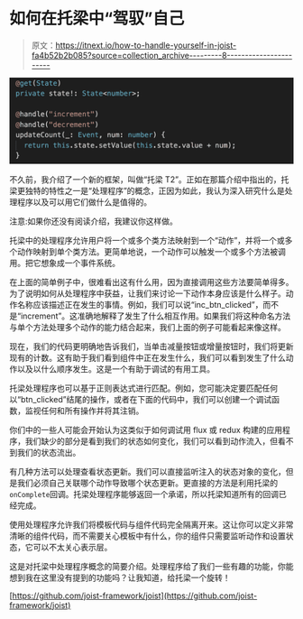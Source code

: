 # 如何在托梁中“驾驭”自己

> 原文：<https://itnext.io/how-to-handle-yourself-in-joist-fa4b52b2b085?source=collection_archive---------8----------------------->

![](img/d27ef1e5174510ec4151245bd67a1d52.png)

不久前，我介绍了一个新的框架，叫做“托梁 T2”。正如在那篇介绍中指出的，托梁更独特的特性之一是“处理程序”的概念，正因为如此，我认为深入研究什么是处理程序以及可以用它们做什么是值得的。

注意:如果你还没有阅读介绍，我建议你这样做。

托梁中的处理程序允许用户将一个或多个类方法映射到一个“动作”，并将一个或多个动作映射到单个类方法。更简单地说，一个动作可以触发一个或多个方法被调用。把它想象成一个事件系统。

在上面的简单例子中，很难看出这有什么用，因为直接调用这些方法要简单得多。为了说明如何从处理程序中获益，让我们来讨论一下动作本身应该是什么样子。动作名称应该描述正在发生的事情。例如，我们可以说“inc_btn_clicked”，而不是“increment”。这准确地解释了发生了什么相互作用。如果我们将这种命名方法与单个方法处理多个动作的能力结合起来，我们上面的例子可能看起来像这样。

现在，我们的代码更明确地告诉我们，当单击减量按钮或增量按钮时，我们将更新现有的计数。这有助于我们看到组件中正在发生什么，我们可以看到发生了什么动作以及以什么顺序发生。这是一个有助于调试的有用工具。

托梁处理程序也可以基于正则表达式进行匹配。例如，您可能决定要匹配任何以“btn_clicked”结尾的操作，或者在下面的代码中，我们可以创建一个调试函数，监视任何和所有操作并将其注销。

你们中的一些人可能会开始认为这类似于如何调试用 flux 或 redux 构建的应用程序，我们缺少的部分是看到我们的状态如何变化，我们可以看到动作流入，但看不到我们的状态流出。

有几种方法可以处理查看状态更新。我们可以直接监听注入的状态对象的变化，但是我们必须自己关联哪个动作导致哪个状态更新。更直接的方法是利用托梁的`onComplete`回调。托梁处理程序能够返回一个承诺，所以托梁知道所有的回调已经完成。

使用处理程序允许我们将模板代码与组件代码完全隔离开来。这让你可以定义非常清晰的组件代码，而不需要关心模板中有什么，你的组件只需要监听动作和设置状态，它可以不太关心表示层。

这是对托梁中处理程序概念的简要介绍。处理程序给了我们一些有趣的功能，你能想到我在这里没有提到的功能吗？让我知道，给托梁一个旋转！

[https://github.com/joist-framework/joist](https://github.com/joist-framework/joist)